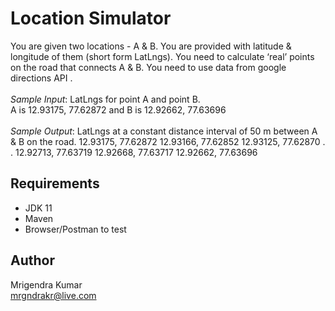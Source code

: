 # Location Simulator
You are given two locations - A & B. You are provided with latitude & longitude of them (short form LatLngs). You need to calculate ‘real’ points on the road that connects A & B. You need to use data from google directions API .
\
\
*Sample Input*: LatLngs for point A and point B.
\
A is 12.93175, 77.62872 and B is 12.92662, 77.63696
\
\
*Sample Output*: LatLngs at a constant distance interval of 50 m between A & B on the road. 12.93175, 77.62872
12.93166, 77.62852
12.93125, 77.62870
.
.
12.92713, 77.63719 12.92668, 77.63717 12.92662, 77.63696

## Requirements
- JDK 11
- Maven
- Browser/Postman to test

## Author
Mrigendra Kumar
\
<mrgndrakr@live.com>


